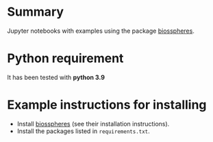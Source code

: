 # Summary

Jupyter notebooks with examples using the package [biosspheres](https://github.com/iamartineza/biosspheres).

# Python requirement

It has been tested with **python 3.9**

# Example instructions for installing

- Install [biosspheres](https://github.com/iamartineza/biosspheres) (see their installation instructions).
- Install the packages listed in `requirements.txt`. 

